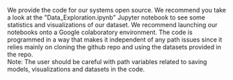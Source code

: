 We provide the code for our systems open source. We recommend you take a look at the "Data_Exploration.ipynb" Jupyter notebook to see some statistics and visualizations of our dataset.
We recommend launching our notebooks onto a Google colaboratory environment. The code is programmed in a way that makes it independent of any path issues since it relies mainly on cloning the github repo and using the datasets provided in the repo. <br>
Note: The user should be careful with path variables related to saving models, visualizations and datasets in the code.